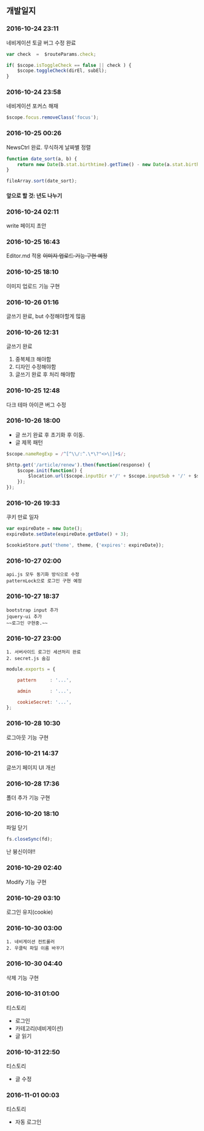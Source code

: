 ## 개발일지

### 2016-10-24 23:11
네비게이션 토글 버그 수정 완료
```js
var check  =  $routeParams.check;

if( $scope.isToggleCheck == false || check ) {
    $scope.toggleCheck(dirEl, subEl);
}
```

### 2016-10-24 23:58
네비게이션 포커스 해재
```js
$scope.focus.removeClass('focus');
```

### 2016-10-25 00:26
NewsCtrl 완료.
무식하게 날짜별 정렬
```js
function date_sort(a, b) {
    return new Date(b.stat.birthtime).getTime() - new Date(a.stat.birthtime).getTime();
}

fileArray.sort(date_sort);
```
#### 앞으로 할 것: 년도 나누기

### 2016-10-24 02:11
write 페이지 초안


### 2016-10-25 16:43
Editor.md 적용
~~이미지 업로드 기능 구현 예정~~

### 2016-10-25 18:10
이미지 업로드 기능 구현


### 2016-10-26 01:16
글쓰기 완료, but 수정해야할게 많음

### 2016-10-26 12:31
글쓰기 완료
1. 중복체크 해야함
2. 디자인 수정해야함
3. 글쓰기 완료 후 처리 해야함

### 2016-10-25 12:48
다크 테마 아이콘 버그 수정

### 2016-10-26 18:00
- 글 쓰기 완료 후 초기화 후 이동.
- 글 제목 패턴
```js
$scope.nameRegExp = /^[^\\/:^.\*\?"<>\|]+$/;

$http.get('/article/renew').then(function(response) {
    $scope.init(function() {
        $location.url($scope.inputDir +'/' + $scope.inputSub + '/' + $scope.inputName + '.md?check=1');
    });
});
```

### 2016-10-26 19:33
쿠키 만료 일자
```js
var expireDate = new Date();
expireDate.setDate(expireDate.getDate() + 3);

$cookieStore.put('theme', theme, {'expires': expireDate});
```

### 2016-10-27 02:00
    api.js 모두 동기화 방식으로 수정
    patternLock으로 로그인 구현 예정

### 2016-10-27 18:37
    bootstrap input 추가
    jquery-ui 추가
    ~~로그인 구현중.~~

### 2016-10-27 23:00
    1. 서버사이드 로그인 세션처리 완료
    2. secret.js 숨김
```js
module.exports = {

    pattern     : '...',

    admin       : '...',

    cookieSecret: '...',
};
```
### 2016-10-28 10:30
로그아웃 기능 구현


### 2016-10-21 14:37
글쓰기 페이지 UI 개선

### 2016-10-28 17:36
폴더 추가 기능 구현

### 2016-10-20 18:10
파일 닫기
```js
fs.closeSync(fd);
```
난 븅신이야!!

### 2016-10-29 02:40
Modify 기능 구현

### 2016-10-29 03:10
로그인 유지(cookie)

### 2016-10-30 03:00
    1. 네비게이션 컨트롤러
    2. 우클릭 파일 이름 바꾸기

### 2016-10-30 04:40
삭제 기능 구현

### 2016-10-31 01:00
티스토리
- 로그인
- 카테고리(네비게이션)
- 글 읽기

### 2016-10-31 22:50
티스토리
- 글 수정

### 2016-11-01 00:03
티스토리
- 자동 로그인

